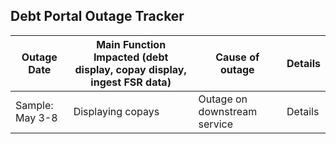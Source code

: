 ## Debt Portal Outage Tracker

|Outage Date |Main Function Impacted (debt display, copay display, ingest FSR data) | Cause of outage| Details|
|--|--|--|--|
| Sample: May 3-8 |Displaying copays |Outage on downstream service| Details|
